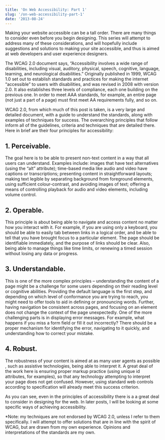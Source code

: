 ```yaml
---
title: 'On Web Accessibility: Part 1'
slug: '/on-web-accessibility-part-1'
date: '2013-08-24'
---
```


Making your website accessible can be a tall order. There are many things to consider even before you begin designing. This series will attempt to address many of these considerations, and will hopefully include suggestions and solutions to making your site accessible, and thus is aimed at web developers and user experience designers.

The WCAG 2.0 document says, “Accessibility involves a wide range of disabilities, including visual, auditory, physical, speech, cognitive, language, learning, and neurological disabilities.”  Originally published in 1999, WCAG 1.0 set out to establish standards and practices for making the internet “accessible” to users with disabilities, and was revised in 2008 with version 2.0. It also establishes three levels of compliance, each one building on the previous one. In order to meet AAA standards, for example, an entire page (not just a part of a page) must first meet AA requirements fully, and so on.

WCAG 2.0, from which much of this post is taken, is a very large and detailed document, with a guide to understand the standards, along with examples of techniques for success. The overarching principles that follow inform all of the guidelines, criteria and techniques that are detailed there. Here in brief are their four principles for accessibility:

## 1. Perceivable.

The goal here is to be able to present non-text content in a way that all users can understand.  Examples include: images that have text alternatives (using the “alt” attribute); time-based media like audio and video have captions or transcriptions; presenting content in straightforward layouts; making text legible by separating background from foreground elements, using sufficient colour-contrast, and avoiding images of text; offering a means of controlling playback for audio and video elements, including volume control.

## 2. Operable.

This principle is about being able to navigate and access content no matter how you interact with it. For example, if you are using only a keyboard, you should be able to easily tab between links in a logical order, and be able to tell that you have brought focus to a particular element. The page should be identifiable immediately, and the purpose of links should be clear. Also, being able to manage things like time limits, or renewing a timed session without losing any data or progress.

## 3. Understandable.

This is one of the more complex principles – understanding the content of a page might be a challenge for some users depending on their reading level or cognitive abilities. Providing the default language is the first step, and depending on which level of conformance you are trying to reach, you might need to offer tools to aid in defining or pronouncing words. Further, having navigation be consistent across pages, and focusing on an element does not change the context of the page unexpectedly.  One of the more challenging parts is in displaying error messages. For example, what happens if you miss a form field or fill it out incorrectly? There should be a proper mechanism for identifying the error, navigating to it quickly, and understanding how to correct your mistake.

## 4. Robust.

The robustness of your content is aimed at as many user agents as possible , such as assistive technologies, being able to interpret it. A great deal of the work here is ensuring proper markup practice (using unique id attributes, for examples), so that any technology attempting to interpret your page does not get confused. However, using standard web controls according to specification will already meet this success criterion.

As you can see, even in the principles of accessibility there is a a great deal to consider in designing for the web. In later posts, I will be looking at some specific ways of achieving accessibility.

*Note: my techniques are not endorsed by WCAG 2.0, unless I refer to them specifically. I will attempt to offer solutions that are in line with the spirit of WCAG, but are drawn from my own experience. Opinions and interpretations of the standards are my own.